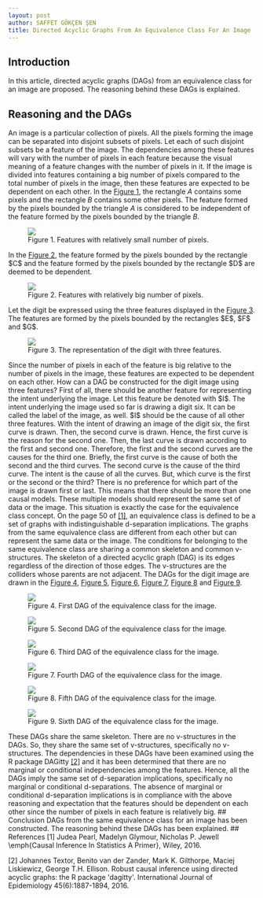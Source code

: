 ```yaml
---
layout: post
author: SAFFET GÖKÇEN ŞEN
title: Directed Acyclic Graphs From An Equivalence Class For An Image
---
```

## Introduction
In this article, directed acyclic graphs (DAGs) from an equivalence class for an image are proposed. The reasoning behind these DAGs is explained.
## Reasoning and the DAGs
An image is a particular collection of pixels. All the pixels forming the image can be separated into disjoint subsets of pixels. Let each of such disjoint subsets be a feature of the image. The dependencies among these features will vary with the number of pixels in each feature because the visual meaning of a feature changes with the number of pixels in it. If the image is divided into features containing a big number of pixels compared to the total number of pixels in the image, then these features are expected to be dependent on each other. In the <a href="#indep_features" >Figure 1</a>, the rectangle $A$ contains some pixels and the rectangle $B$ contains some other pixels. The feature formed by the pixels bounded by the triangle $A$ is considered to be independent of the feature formed by the pixels bounded by the triangle $B$.
<figure id="indep_features">
   <img src="/assets/feature_dependence_indep.png" style="max-width: 300px;">
   <figcaption>Figure 1. Features with relatively small number of pixels.</figcaption>
</figure>
In the <a href="#dep_features" >Figure 2</a>, the feature formed by the pixels bounded by the rectangle $C$ and the feature formed by the pixels bounded by the rectangle $D$ are deemed to be dependent.
<figure id="dep_features">
   <img src="/assets/feature_dependence_dep.png" style="max-width: 300px;">
   <figcaption>Figure 2. Features with relatively big number of pixels.</figcaption>
</figure>
Let the digit be expressed using the three features displayed in the <a href="#dep_features" >Figure 3</a>. The features are formed by the pixels bounded by the rectangles $E$, $F$ and $G$.
<figure id="three_feature_rep">
   <img src="/assets/three_feature_rep.png" style="max-width: 300px;">
   <figcaption>Figure 3. The representation of the digit with three features.</figcaption>
</figure>
Since the number of pixels in each of the feature is big relative to the number of pixels in the image, these features are expected to be dependent on each other. How can a DAG be constructed for the digit image using three features? First of all, there should be another feature for representing the intent underlying the image. Let this feature be denoted with $I$. The intent underlying the image used so far is drawing a digit six. It can be called the label of the image, as well. $I$ should be the cause of all other three features. With the intent of drawing an image of the digit six, the first curve is drawn. Then, the second curve is drawn. Hence, the first curve is the reason for the second one. Then, the last curve is drawn according to the first and second one. Therefore, the first and the second curves are the causes for the third one. Briefly, the first curve is the cause of both the second and the third curves. The second curve is the cause of the third curve. The intent is the cause of all the curves. But, which curve is the first or the second or the third? There is no preference for which part of the image is drawn first or last. This means that there should be more than one causal models. These multiple models should represent the same set of data or the image. This situation is exactly the case for the equivalence class concept. On the page 50 of <a href="#Pearl" >[1]</a>, an equivalence class is defined to be a set of graphs with indistinguishable d-separation implications. The graphs from the same equivalence class are different from each other but can represent the same data or the image. The conditions for belonging to the same equivalence class are sharing a common skeleton and common v-structures. The skeleton of a directed acyclic graph (DAG) is its edges regardless of the direction of those edges. The v-structures are the colliders whose parents are not adjacent. The DAGs for the digit image are drawn in the <a href="#first_dag" >Figure 4</a>, <a href="#second_dag" >Figure 5</a>, <a href="#third_dag" >Figure 6</a>, <a href="#fourth_dag" >Figure 7</a>, <a href="#fifth_dag" >Figure 8</a> and  <a href="#sixth_dag" >Figure 9</a>.
<figure id="first_dag">
   <img src="/assets/image_dags_1.png" style="max-width: 300px;">
   <figcaption>Figure 4. First DAG of the equivalence class for the image.</figcaption>
</figure>
<figure id="second_dag">
   <img src="/assets/image_dags_2.png" style="max-width: 300px;">
   <figcaption>Figure 5. Second DAG of the equivalence class for the image.</figcaption>
</figure>
<figure id="third_dag">
   <img src="/assets/image_dags_3.png" style="max-width: 300px;">
   <figcaption>Figure 6. Third DAG of the equivalence class for the image.</figcaption>
</figure>
<figure id="fourth_dag">
   <img src="/assets/image_dags_4.png" style="max-width: 300px;">
   <figcaption>Figure 7. Fourth DAG of the equivalence class for the image.</figcaption>
</figure>
<figure id="fifth_dag">
   <img src="/assets/image_dags_5.png" style="max-width: 300px;">
   <figcaption>Figure 8. Fifth DAG of the equivalence class for the image.</figcaption>
</figure>
<figure id="sixth_dag">
   <img src="/assets/image_dags_6.png" style="max-width: 300px;">
   <figcaption>Figure 9. Sixth DAG of the equivalence class for the image.</figcaption>
</figure>
These DAGs share the same skeleton. There are no v-structures in the DAGs. So, they share the same set of v-structures, specifically no v-structures. The dependencies in these DAGs have been examined using the R package DAGitty <a href="#DAGitty" >[2]</a> and it has been determined that there are no marginal or conditional independencies among the features. Hence, all the DAGs imply the same set of d-separation implications, specifically no marginal or conditional d-separations. The absence of marginal or conditional d-separation implications is in compliance with the above reasoning and expectation that the features should be dependent on each other since the number of pixels in each feature is relatively big.
## Conclusion
DAGs from the same equivalence class for an image has been constructed. The reasoning behind these DAGs has been explained.
## References
<span id="Pearl">[1] Judea Pearl, Madelyn Glymour, Nicholas P. Jewell \emph{Causal Inference In Statistics A Primer}, Wiley, 2016.</span>

<span id="DAGitty">[2] Johannes Textor, Benito van der Zander, Mark K. Gilthorpe, Maciej Liskiewicz, George T.H. Ellison. Robust causal inference using directed acyclic graphs: the R package 'dagitty'. International Journal of Epidemiology 45(6):1887-1894, 2016.</span>
